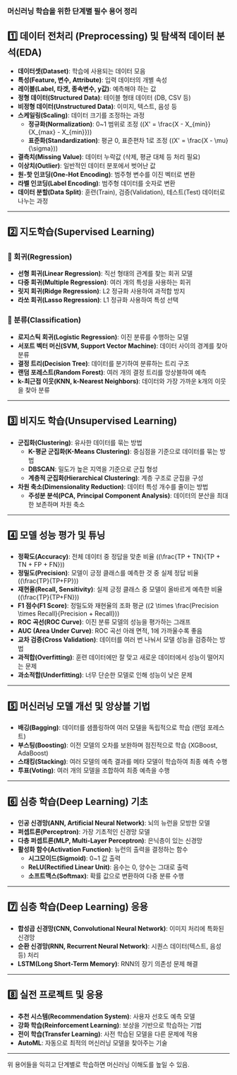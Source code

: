 ### **머신러닝 학습을 위한 단계별 필수 용어 정리**  

## **1️⃣ 데이터 전처리 (Preprocessing) 및 탐색적 데이터 분석(EDA)**
- **데이터셋(Dataset)**: 학습에 사용되는 데이터 모음  
- **특성(Feature, 변수, Attribute)**: 입력 데이터의 개별 속성  
- **레이블(Label, 타겟, 종속변수, y값)**: 예측해야 하는 값  
- **정형 데이터(Structured Data)**: 테이블 형태 데이터 (DB, CSV 등)  
- **비정형 데이터(Unstructured Data)**: 이미지, 텍스트, 음성 등  
- **스케일링(Scaling)**: 데이터 크기를 조정하는 과정  
  - **정규화(Normalization)**: 0~1 범위로 조정 (\(X' = \frac{X - X_{min}}{X_{max} - X_{min}}\))  
  - **표준화(Standardization)**: 평균 0, 표준편차 1로 조정 (\(X' = \frac{X - \mu}{\sigma}\))  
- **결측치(Missing Value)**: 데이터 누락값 (삭제, 평균 대체 등 처리 필요)  
- **이상치(Outlier)**: 일반적인 데이터 분포에서 벗어난 값  
- **원-핫 인코딩(One-Hot Encoding)**: 범주형 변수를 이진 벡터로 변환  
- **라벨 인코딩(Label Encoding)**: 범주형 데이터를 숫자로 변환  
- **데이터 분할(Data Split)**: 훈련(Train), 검증(Validation), 테스트(Test) 데이터로 나누는 과정  

---

## **2️⃣ 지도학습(Supervised Learning)**
### **📌 회귀(Regression)**
- **선형 회귀(Linear Regression)**: 직선 형태의 관계를 찾는 회귀 모델  
- **다중 회귀(Multiple Regression)**: 여러 개의 특성을 사용하는 회귀  
- **릿지 회귀(Ridge Regression)**: L2 정규화 사용하여 과적합 방지  
- **라쏘 회귀(Lasso Regression)**: L1 정규화 사용하여 특성 선택  

### **📌 분류(Classification)**
- **로지스틱 회귀(Logistic Regression)**: 이진 분류를 수행하는 모델  
- **서포트 벡터 머신(SVM, Support Vector Machine)**: 데이터 사이의 경계를 찾아 분류  
- **결정 트리(Decision Tree)**: 데이터를 분기하여 분류하는 트리 구조  
- **랜덤 포레스트(Random Forest)**: 여러 개의 결정 트리를 앙상블하여 예측  
- **k-최근접 이웃(KNN, k-Nearest Neighbors)**: 데이터와 가장 가까운 k개의 이웃을 찾아 분류  

---

## **3️⃣ 비지도 학습(Unsupervised Learning)**
- **군집화(Clustering)**: 유사한 데이터를 묶는 방법  
  - **K-평균 군집화(K-Means Clustering)**: 중심점을 기준으로 데이터를 묶는 방법  
  - **DBSCAN**: 밀도가 높은 지역을 기준으로 군집 형성  
  - **계층적 군집화(Hierarchical Clustering)**: 계층 구조로 군집을 구성  
- **차원 축소(Dimensionality Reduction)**: 데이터 특성 개수를 줄이는 방법  
  - **주성분 분석(PCA, Principal Component Analysis)**: 데이터의 분산을 최대한 보존하며 차원 축소  

---

## **4️⃣ 모델 성능 평가 및 튜닝**
- **정확도(Accuracy)**: 전체 데이터 중 정답을 맞춘 비율 (\(\frac{TP + TN}{TP + TN + FP + FN}\))  
- **정밀도(Precision)**: 모델이 긍정 클래스를 예측한 것 중 실제 정답 비율 (\(\frac{TP}{TP+FP}\))  
- **재현율(Recall, Sensitivity)**: 실제 긍정 클래스 중 모델이 올바르게 예측한 비율 (\(\frac{TP}{TP+FN}\))  
- **F1 점수(F1 Score)**: 정밀도와 재현율의 조화 평균 (\(2 \times \frac{Precision \times Recall}{Precision + Recall}\))  
- **ROC 곡선(ROC Curve)**: 이진 분류 모델의 성능을 평가하는 그래프  
- **AUC (Area Under Curve)**: ROC 곡선 아래 면적, 1에 가까울수록 좋음  
- **교차 검증(Cross Validation)**: 데이터를 여러 번 나눠서 모델 성능을 검증하는 방법  
- **과적합(Overfitting)**: 훈련 데이터에만 잘 맞고 새로운 데이터에서 성능이 떨어지는 문제  
- **과소적합(Underfitting)**: 너무 단순한 모델로 인해 성능이 낮은 문제  

---

## **5️⃣ 머신러닝 모델 개선 및 앙상블 기법**
- **배깅(Bagging)**: 데이터를 샘플링하여 여러 모델을 독립적으로 학습 (랜덤 포레스트)  
- **부스팅(Boosting)**: 이전 모델의 오차를 보완하며 점진적으로 학습 (XGBoost, AdaBoost)  
- **스태킹(Stacking)**: 여러 모델의 예측 결과를 메타 모델이 학습하여 최종 예측 수행  
- **투표(Voting)**: 여러 개의 모델을 조합하여 최종 예측을 수행  

---

## **6️⃣ 심층 학습(Deep Learning) 기초**
- **인공 신경망(ANN, Artificial Neural Network)**: 뇌의 뉴런을 모방한 모델  
- **퍼셉트론(Perceptron)**: 가장 기초적인 신경망 모델  
- **다층 퍼셉트론(MLP, Multi-Layer Perceptron)**: 은닉층이 있는 신경망  
- **활성화 함수(Activation Function)**: 뉴런의 출력을 결정하는 함수  
  - **시그모이드(Sigmoid)**: 0~1 값 출력  
  - **ReLU(Rectified Linear Unit)**: 음수는 0, 양수는 그대로 출력  
  - **소프트맥스(Softmax)**: 확률 값으로 변환하여 다중 분류 수행  

---

## **7️⃣ 심층 학습(Deep Learning) 응용**
- **합성곱 신경망(CNN, Convolutional Neural Network)**: 이미지 처리에 특화된 신경망  
- **순환 신경망(RNN, Recurrent Neural Network)**: 시퀀스 데이터(텍스트, 음성 등) 처리  
- **LSTM(Long Short-Term Memory)**: RNN의 장기 의존성 문제 해결  

---

## **8️⃣ 실전 프로젝트 및 응용**
- **추천 시스템(Recommendation System)**: 사용자 선호도 예측 모델  
- **강화 학습(Reinforcement Learning)**: 보상을 기반으로 학습하는 기법  
- **전이 학습(Transfer Learning)**: 사전 학습된 모델을 다른 문제에 적용  
- **AutoML**: 자동으로 최적의 머신러닝 모델을 찾아주는 기술  

---

위 용어들을 익히고 단계별로 학습하면 머신러닝 이해도를 높일 수 있음.
